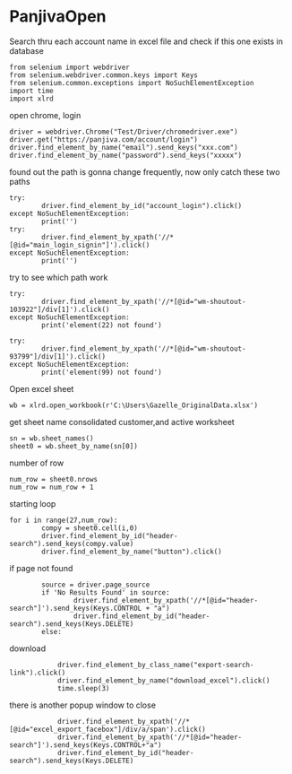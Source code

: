 # PanjivaOpen
Search thru each account name in excel file and check if this one exists in database

	from selenium import webdriver
	from selenium.webdriver.common.keys import Keys
	from selenium.common.exceptions import NoSuchElementException
	import time
	import xlrd


open chrome, login

	driver = webdriver.Chrome("Test/Driver/chromedriver.exe")
	driver.get("https://panjiva.com/account/login")
	driver.find_element_by_name("email").send_keys("xxx.com")
	driver.find_element_by_name("password").send_keys("xxxxx")

found out the path is gonna change frequently, now only catch these two paths

	try:
			driver.find_element_by_id("account_login").click()
	except NoSuchElementException:
			print('')
	try:
			driver.find_element_by_xpath('//*[@id="main_login_signin"]').click()
	except NoSuchElementException:
			print('')

try to see which path work

	try:
			driver.find_element_by_xpath('//*[@id="wm-shoutout-103922"]/div[1]').click()
	except NoSuchElementException:
			print('element(22) not found')

	try:
			driver.find_element_by_xpath('//*[@id="wm-shoutout-93799"]/div[1]').click()
	except NoSuchElementException:
			print('element(99) not found')

Open excel sheet

	wb = xlrd.open_workbook(r'C:\Users\Gazelle_OriginalData.xlsx')

get sheet name consolidated customer,and active worksheet

	sn = wb.sheet_names()
	sheet0 = wb.sheet_by_name(sn[0])

number of row

	num_row = sheet0.nrows
	num_row = num_row + 1

starting loop

	for i in range(27,num_row):
			compy = sheet0.cell(i,0)
			driver.find_element_by_id("header-search").send_keys(compy.value)
			driver.find_element_by_name("button").click()

if page not found

			source = driver.page_source
			if 'No Results Found' in source:
					driver.find_element_by_xpath('//*[@id="header-search"]').send_keys(Keys.CONTROL + "a")
					driver.find_element_by_id("header-search").send_keys(Keys.DELETE)
			else:
download
				
				driver.find_element_by_class_name("export-search-link").click()
				driver.find_element_by_name("download_excel").click()
				time.sleep(3)
there is another popup window to close

				driver.find_element_by_xpath('//*[@id="excel_export_facebox"]/div/a/span').click()
				driver.find_element_by_xpath('//*[@id="header-search"]').send_keys(Keys.CONTROL+"a")
				driver.find_element_by_id("header-search").send_keys(Keys.DELETE)

